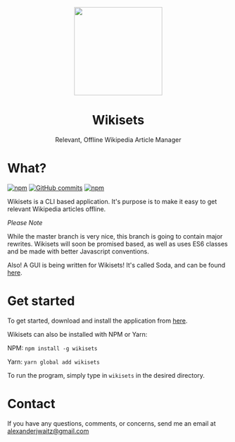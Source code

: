 <p></p>
<p align="center">
  <img src="https://upload.wikimedia.org/wikipedia/commons/thumb/7/77/Wikipedia_svg_logo.svg/2000px-Wikipedia_svg_logo.svg.png" height="200" />
  <h1 align="center">Wikisets</h1>
  <p align="center">Relevant, Offline Wikipedia Article Manager</p>
</p>
<p>
</p>

# What?
[![npm](https://img.shields.io/npm/v/wikisets.svg)](https://www.npmjs.com/package/wikisets)
[![GitHub commits](https://img.shields.io/github/commits-since/alexwaitz/wikisets/1.1.0-alpha.svg)](https://github.com/alexwaitz/wikisets)
[![npm](https://img.shields.io/npm/l/wikisets.svg)](https://www.npmjs.com/package/wikisets)

Wikisets is a CLI based application. It's purpose is to make it easy to get relevant Wikipedia articles offline.

*Please Note*

While the master branch is very nice, this branch is going to contain major rewrites. Wikisets will soon be promised based, as well as uses ES6 classes and be made with better Javascript conventions.

Also! A GUI is being written for Wikisets! It's called Soda, and can be found [here](https://github.com/alexwaitz/soda).

# Get started
To get started, download and install the application from [here](https://github.com/alexwaitz/wikisets/releases).

Wikisets can also be installed with NPM or Yarn:

NPM: `npm install -g wikisets`

Yarn: `yarn global add wikisets`

To run the program, simply type in `wikisets` in the desired directory.

# Contact
If you have any questions, comments, or concerns, send me an email at [alexanderjwaitz@gmail.com](mailto:alexanderjwaitz@gmail.com)